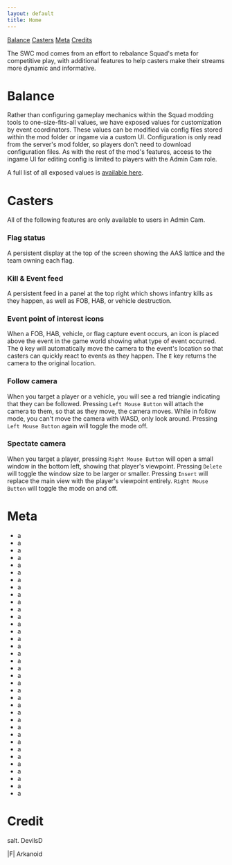 ```yaml
---
layout: default
title: Home
---
```

[Balance](#balance) [Casters](#casters) [Meta](#meta) [Credits](#credit)

The SWC mod comes from an effort to rebalance Squad's meta for competitive play, with additional features to help casters make their streams more dynamic and informative.

# <a name="casters">Balance</a>
Rather than configuring gameplay mechanics within the Squad modding tools to one-size-fits-all values, we have exposed values for customization by event coordinators. These values can be modified via config files stored within the mod folder or ingame via a custom UI. Configuration is only read from the server's mod folder, so players don't need to download configuration files. As with the rest of the mod's features, access to the ingame UI for editing config is limited to players with the Admin Cam role.

A full list of all exposed values is [available here](#meta).

# <a name="casters">Casters</a>
All of the following features are only available to users in Admin Cam.

### Flag status 
A persistent display at the top of the screen showing the AAS lattice and the team owning each flag.

### Kill & Event feed
A persistent feed in a panel at the top right which shows infantry kills as they happen, as well as FOB, HAB, or vehicle destruction.

### Event point of interest icons
When a FOB, HAB, vehicle, or flag capture event occurs, an icon is placed above the event in the game world showing what type of event occurred. The `Q` key will automatically move the camera to the event's location so that casters can quickly react to events as they happen. The `E` key returns the camera to the original location.

### Follow camera
When you target a player or a vehicle, you will see a red triangle indicating that they can be followed. Pressing `Left Mouse Button` will attach the camera to them, so that as they move, the camera moves. While in follow mode, you can't move the camera with WASD, only look around. Pressing `Left Mouse Button` again will toggle the mode off.


### Spectate camera
When you target a player, pressing `Right Mouse Button` will open a small window in the bottom left, showing that player's viewpoint. Pressing `Delete` will toggle the window size to be larger or smaller. Pressing `Insert` will replace the main view with the player's viewpoint entirely. `Right Mouse Button` will toggle the mode on and off.

# <a name="casters">Meta</a>
- a
- a
- a
- a
- a
- a
- a
- a
- a
- a
- a
- a
- a
- a
- a
- a
- a
- a
- a
- a
- a
- a
- a
- a
- a
- a
- a
- a
- a
- a
- a
- a
- a
- a
- a
- a

# <a name="casters">Credit</a>
salt. DevilsD

\|F\| Arkanoid
